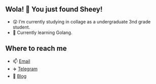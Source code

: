 ## Wola! 🥳 You just found Sheey!

- 😲 I’m currently studying in collage as a undergraduate 3nd grade student.
- 🌱 Currently learning Golang.

## Where to reach me

- 📫 [Email](mailto:i@sheey.moe)
- ✈️ [Telegram](https://t.me/sheey11)
- 📝 [Blog](https://sheey.moe)

<!--
**Sheey11/Sheey11** is a ✨ _special_ ✨ repository because its `README.md` (this file) appears on your GitHub profile.

Here are some ideas to get you started:

- 🔭 I’m currently working on ...
- 🌱 I’m currently learning ...
- 👯 I’m looking to collaborate on ...
- 🤔 I’m looking for help with ...
- 💬 Ask me about ...
- 📫 How to reach me: ...
- 😄 Pronouns: ...
- ⚡ Fun fact: ...
-->
